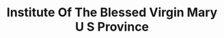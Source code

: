 ---
layout: repo
title: "Institute Of The Blessed Virgin Mary U S Province"
id: 15761
permalink: repos/15761/
---